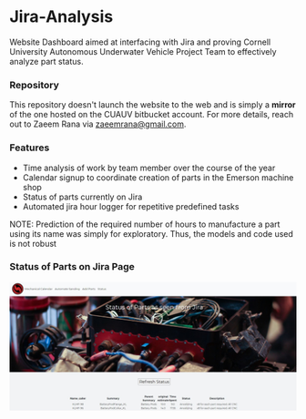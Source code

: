 # Jira-Analysis

Website Dashboard aimed at interfacing with Jira and proving Cornell University Autonomous Underwater Vehicle Project Team
to effectively analyze part status.

### Repository
This repository doesn't launch the website to the web and is simply a **mirror** of the one hosted on the CUAUV bitbucket account.
For more details, reach out to Zaeem Rana via zaeemrana@gmail.com.

### Features
* Time analysis of work by team member over the course of the year
* Calendar signup to coordinate creation of parts in the Emerson machine shop
* Status of parts currently on Jira
* Automated jira hour logger for repetitive predefined tasks

NOTE: Prediction of the required number of hours to manufacture a part using its name was simply for exploratory. Thus, the models and code used is not robust

### Status of Parts on Jira Page
![Alt text](./README_images/status_page.JPG?raw=true "Title")
